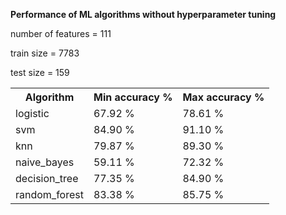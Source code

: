 <b>Performance of ML algorithms without hyperparameter tuning</b>

number of features = 111

train size = 7783

test size = 159
			
<table style="width:100%">
	<tr><th>Algorithm</th><th>Min accuracy %</th><th>Max accuracy %</th></tr>
	<tr><td>logistic</td><td>67.92 %</td><td>78.61 %</td></tr>
	<tr><td>svm</td><td>84.90 %</td><td>91.10 %</td></tr>
	<tr><td>knn</td><td>79.87 %</td><td>89.30 %</td></tr>
	<tr><td>naive_bayes</td><td>59.11 %</td><td>72.32 %</td></tr>
	<tr><td>decision_tree</td><td>77.35 %</td><td>84.90 %</td></tr>
	<tr><td>random_forest</td><td>83.38 %</td><td>85.75 %</td></tr>
</table>
